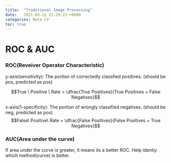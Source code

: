 ```yaml
---
title:  "Traditional Image Processing"
date:   2021-03-22 21:29:23 +0800
categories: Note CV
toc: true
---
```



# ROC & AUC


### ROC(Reveiver Operator Characteristic)
 

y-axis(sensitivity): The portion of correctedly classfied positives. (should be pos, predicted as pos)

  $$True \ Positive \ Rate = \dfrac{True Positives}{True Positives + False Negatives}$$

x-axis(1-specificity): The portion of wrongly classified negatives. (should be neg, predicted as pos)
$$False\ Positive\ Rate = \dfrac{False Positives}{False Positives + True Negatives}$$


### AUC(Area under the curve)

If area under the curve is greater, it means its a better ROC. Help identiy which method(curve) is better.